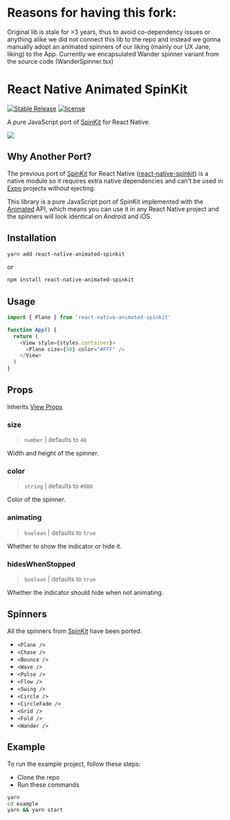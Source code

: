 # Reasons for having this fork:
Original lib is stale for >3 years, thus to avoid co-dependency issues or anything alike we did not connect this lib to the repo and instead we gonna manually adopt
an animated spinners of our liking (mainly our UX Jane, liking) to the App. Currently we encapsulated Wander spinner variant from the source code (WanderSpinner.tsx)


# React Native Animated SpinKit

[![Stable Release](https://img.shields.io/npm/v/react-native-animated-spinkit.svg)](https://npm.im/react-native-animated-spinkit) [![license](https://badgen.now.sh/badge/license/MIT)](./LICENSE)

A pure JavaScript port of [SpinKit](https://github.com/tobiasahlin/SpinKit) for React Native.

![](demo.gif)

## Why Another Port?

The previous port of [SpinKit](https://github.com/tobiasahlin/SpinKit) for React Native ([react-native-spinkit](https://github.com/maxs15/react-native-spinkit)) is a native module so it requires extra native dependencies and can't be used in [Expo](https://expo.io) projects without ejecting.

This library is a pure JavaScript port of SpinKit implemented with the [Animated](https://facebook.github.io/react-native/docs/animated) API, which means you can use it in any React Native project and the spinners will look identical on Android and iOS.

## Installation

```sh
yarn add react-native-animated-spinkit
```

or

```sh
npm install react-native-animated-spinkit
```

## Usage

```js
import { Plane } from 'react-native-animated-spinkit'

function App() {
  return (
    <View style={styles.container}>
      <Plane size={48} color="#FFF" />
    </View>
  )
}
```

## Props

Inherits [View Props](https://facebook.github.io/react-native/docs/view#props)

### size

> `number` | defaults to `48`

Width and height of the spinner.

### color

> `string` | defaults to `#000`

Color of the spinner.

### animating

> `boolean` | defaults to `true`

Whether to show the indicator or hide it.

### hidesWhenStopped

> `boolean` | defaults to `true`

Whether the indicator should hide when not animating.

## Spinners

All the spinners from [SpinKit](https://github.com/tobiasahlin/SpinKit) have been ported.

- `<Plane />`
- `<Chase />`
- `<Bounce />`
- `<Wave />`
- `<Pulse />`
- `<Flow />`
- `<Swing />`
- `<Circle />`
- `<CircleFade />`
- `<Grid />`
- `<Fold />`
- `<Wander />`

## Example

To run the example project, follow these steps:

- Clone the repo
- Run these commands

```sh
yarn
cd example
yarn && yarn start
```

